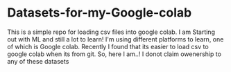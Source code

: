 # Datasets-for-my-Google-colab
This is a simple repo for loading csv files into google colab. I am Starting out with ML and still a lot to learn! I'm using different platforms to learn, one of which is Google colab. Recently I found that its easier to load csv to google colab when its from git. So, here I am..! I donot claim owenership to any of these datasets
